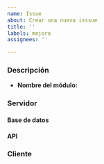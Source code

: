 ```yaml
---
name: Issue
about: Crear una nueva isssue
title: ''
labels: mejora
assignees: ''

---
```


### Descripción

- **Nombre del módulo:**

### Servidor

#### Base de datos

#### API

### Cliente
